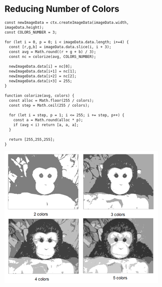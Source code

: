 # Reducing Number of Colors

```
const newImageData = ctx.createImageData(imageData.width, imageData.height);
const COLORS_NUMBER = 3;

for (let i = 0, p = 0; i < imageData.data.length; i+=4) {
  const [r,g,b] = imageData.data.slice(i, i + 3);
  const avg = Math.round((r + g + b) / 3);
  const nc = colorize(avg, COLORS_NUMBER);

  newImageData.data[i] = nc[0];
  newImageData.data[i+1] = nc[1];
  newImageData.data[i+2] = nc[2];
  newImageData.data[i+3] = 255;
}

function colorize(avg, colors) {
  const alloc = Math.floor(255 / colors);
  const step = Math.ceil(255 / colors);

  for (let i = step, p = 1; i <= 255; i += step, p++) {
    const a = Math.round(alloc * p);
    if (avg < i) return [a, a, a];
  }

  return [255,255,255];
}
```

![Reducing Colors](https://github.com/damianc/dev-notes/blob/master/canvas/_images/id-reducing-colors.png)